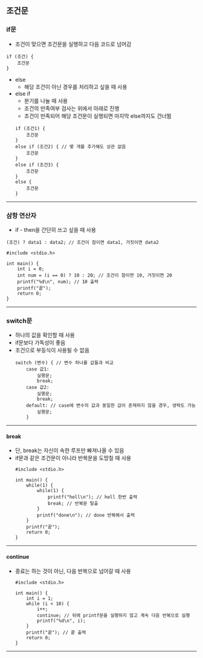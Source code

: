 ## 조건문
### if문
   - 조건이 맞으면 조건문을 실행하고 다음 코드로 넘어감
   ```
   if (조건) {
       조건문
   }
   ```
   - else
      - 해당 조건이 아닌 경우를 처리하고 싶을 때 사용
   - else if
      - 분기를 나눌 때 사용
      - 조건의 만족여부 검사는 위에서 아래로 진행
      - 조건이 만족되어 해당 조건문이 실행되면 마지막 else까지도 건너뜀
      ``` 
      if (조건1) {
          조건문
      }
      else if (조건2) { // 몇 개를 추가해도 상관 없음
          조건문
      }
      else if (조건3) {
          조건문
      }
      else {
          조건문
      }
      ```
---

### 삼항 연산자
   - if - then을 간단히 쓰고 싶을 때 사용
   ```
   (조건) ? data1 : data2; // 조건이 참이면 data1, 거짓이면 data2
   ```
   
   ```
   #include <stdio.h>
   
   int main() {
       int i = 0;
       int num = (i == 0) ? 10 : 20; // 조건이 참이면 10, 거짓이면 20
       printf("%d\n", num); // 10 출력
       printf("끝");
       return 0;
   }
   ```
---

### switch문
   - 하나의 값을 확인할 때 사용
   - if문보다 가독성이 좋음
   - 조건으로 부등식이 사용될 수 없음
      ```
      switch (변수) { // 변수 하나를 값들과 비교
          case 값1:
              실행문;
              break;
          case 값2:
              실행문;
              break;
          default: // case에 변수의 값과 동일한 값이 존재하지 않을 경우, 생략도 가능
              실행문;
          }
       ```
---

#### break
   - 단, break는 자신이 속한 루프만 빠져나올 수 있음
   - if문과 같은 조건문이 아니라 반복문을 도망칠 때 사용
      ```
      #include <stdio.h>
      
      int main() {
          while(1) {
              while(1) {
                  printf("hell\n"); // hell 한번 출력
                  break; // 반복문 탈출
              }
              printf("done\n"); // done 반복해서 출력
          }
          printf("끝");
          return 0;
      }
      ```
---

#### continue
   - 종료는 하는 것이 아닌, 다음 반복으로 넘어갈 때 사용
      ```
      #include <stdio.h>
      
      int main() { 
          int i = 1;
          while (i < 10) {
              i++;
              continue; // 뒤에 printf문을 실행하지 않고 계속 다음 반복으로 실행
              printf("%d\n", i);
          }
          printf("끝"); // 끝 출력
          return 0;
      }
      ```
---
